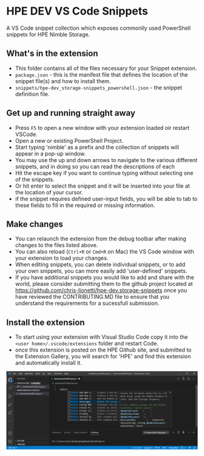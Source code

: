 # HPE DEV VS Code Snippets
A VS Code snippet collection which exposes commonlly used PowerShell snippets for HPE Nimble Storage.

## What's in the extension
* This folder contains all of the files necessary for your Snippet extension.
* `package.json` - this is the manifest file that defines the location of the snippet file(s) and how to install them.
* `snippets/hpe-dev_storage-snippets_powershell.json` - the snippet definition file.

## Get up and running straight away
* Press `F5` to open a new window with your extension loaded oir restart VSCode.
* Open a new or existing PowerShell Project.
* Start typing 'nimble' as a prefix and the collection of snippets will appear in a pop-up window. 
* You may use the up and down arrows to navigate to the various different snippets, and in doing so you can read the descriptions of each
* Hit the escape key if you want to continue typing without selecting one of the snippets.
* Or hit enter to select the snippet and it will be inserted into your file at the location of your cursor.
* if the snippet requires defined user-input fields, you will be able to tab to these fields to fill in the required or missing information.

## Make changes
* You can relaunch the extension from the debug toolbar after making changes to the files listed above.
* You can also reload (`Ctrl+R` or `Cmd+R` on Mac) the VS Code window with your extension to load your changes.
* When editing snippets, you can delete individual snippets, or to add your own snippets, you can more easily add 'user-defined' snippets. 
* If you have additional snippets you would like to add and share with the world, please consider submitting them to the github project
located at https://github.com/chris-lionetti/hpe-dev.storage-snippets once you have reviewed the CONTRIBUTING.MD file to ensure that you 
understand the requirements for a sucessfull submission. 

## Install the extension
* To start using your extension with Visual Studio Code copy it into the `<user home>/.vscode/extensions` folder and restart Code.
* once this extension is posted on the HPE Github site, and submitted to the Extension Gallery, you will search for 'HPE' and find this extension and automatically install it.

![hpe dev vs code snippet](screenshot.png)